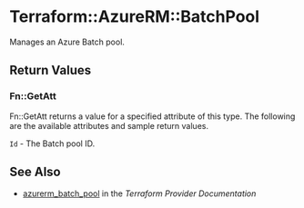 # Terraform::AzureRM::BatchPool

Manages an Azure Batch pool.

## Return Values

### Fn::GetAtt

Fn::GetAtt returns a value for a specified attribute of this type. The following are the available attributes and sample return values.

`Id` - The Batch pool ID.

## See Also

* [azurerm_batch_pool](https://www.terraform.io/docs/providers/azurerm/r/batch_pool.html) in the _Terraform Provider Documentation_